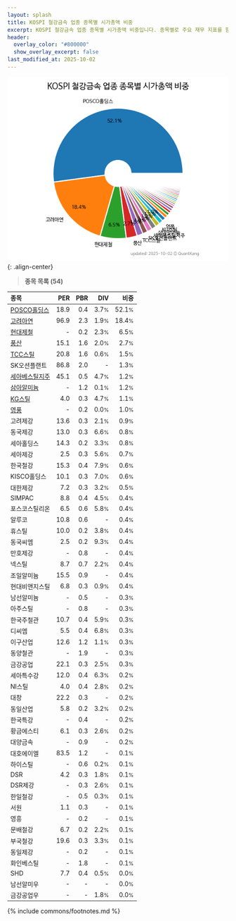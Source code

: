 ```yaml
---
layout: splash
title: KOSPI 철강금속 업종 종목별 시가총액 비중
excerpt: KOSPI 철강금속 업종 종목별 시가총액 비중입니다. 종목별로 주요 재무 지표를 함께 표시합니다.
header:
  overlay_color: "#800000"
  show_overlay_excerpt: false
last_modified_at: 2025-10-02
---
```



![KOSPI 철강금속 업종 종목별 시가총액 비중](/stats/sector/images/kospi_업종_철강금속_종목.png){: .align-center}


> **종목 목록 (54)**<a id="list"></a>

| **종목** | **PER** | **PBR** | **DIV** | **비중** |
| :------- | ------: | ------: | ------: | -------: |
| [POSCO홀딩스](/005490/) | 18.9 | 0.4 | 3.7<small>%</small> | 52.1<small>%</small> |
| [고려아연](/010130/) | 96.9 | 2.3 | 1.9<small>%</small> | 18.4<small>%</small> |
| [현대제철](/004020/) | - | 0.2 | 2.3<small>%</small> | 6.5<small>%</small> |
| [풍산](/103140/) | 15.1 | 1.6 | 2.0<small>%</small> | 2.7<small>%</small> |
| [TCC스틸](/002710/) | 20.8 | 1.6 | 0.6<small>%</small> | 1.5<small>%</small> |
| SK오션플랜트 | 86.8 | 2.0 | - | 1.3<small>%</small> |
| [세아베스틸지주](/001430/) | 45.1 | 0.5 | 4.7<small>%</small> | 1.2<small>%</small> |
| [삼아알미늄](/006110/) | - | 1.2 | 0.1<small>%</small> | 1.2<small>%</small> |
| [KG스틸](/016380/) | 4.0 | 0.3 | 4.7<small>%</small> | 1.1<small>%</small> |
| [영풍](/000670/) | - | 0.2 | 0.0<small>%</small> | 1.0<small>%</small> |
| 고려제강 | 13.6 | 0.3 | 2.1<small>%</small> | 0.9<small>%</small> |
| 동국제강 | 13.0 | 0.3 | 6.6<small>%</small> | 0.8<small>%</small> |
| 세아홀딩스 | 14.3 | 0.2 | 3.3<small>%</small> | 0.8<small>%</small> |
| 세아제강 | 2.5 | 0.3 | 5.6<small>%</small> | 0.7<small>%</small> |
| 한국철강 | 15.3 | 0.4 | 7.9<small>%</small> | 0.6<small>%</small> |
| KISCO홀딩스 | 10.1 | 0.3 | 7.0<small>%</small> | 0.6<small>%</small> |
| 대한제강 | 7.2 | 0.3 | 3.2<small>%</small> | 0.5<small>%</small> |
| SIMPAC | 8.8 | 0.4 | 4.5<small>%</small> | 0.4<small>%</small> |
| 포스코스틸리온 | 6.5 | 0.6 | 5.8<small>%</small> | 0.4<small>%</small> |
| 알루코 | 10.8 | 0.6 | - | 0.4<small>%</small> |
| 휴스틸 | 10.0 | 0.2 | 3.8<small>%</small> | 0.4<small>%</small> |
| 동국씨엠 | 2.5 | 0.2 | 9.3<small>%</small> | 0.4<small>%</small> |
| 만호제강 | - | 0.8 | - | 0.4<small>%</small> |
| 넥스틸 | 8.7 | 0.7 | 2.2<small>%</small> | 0.4<small>%</small> |
| 조일알미늄 | 15.5 | 0.9 | - | 0.4<small>%</small> |
| 현대비앤지스틸 | 6.8 | 0.3 | 0.9<small>%</small> | 0.4<small>%</small> |
| 남선알미늄 | - | 0.5 | - | 0.3<small>%</small> |
| 아주스틸 | - | 0.8 | - | 0.3<small>%</small> |
| 한국주철관 | 10.7 | 0.4 | 5.9<small>%</small> | 0.3<small>%</small> |
| 디씨엠 | 5.5 | 0.4 | 6.8<small>%</small> | 0.3<small>%</small> |
| 이구산업 | 12.6 | 1.2 | 1.1<small>%</small> | 0.3<small>%</small> |
| 동양철관 | - | 1.9 | - | 0.3<small>%</small> |
| 금강공업 | 22.1 | 0.3 | 2.5<small>%</small> | 0.3<small>%</small> |
| 세아특수강 | 12.0 | 0.4 | 6.3<small>%</small> | 0.2<small>%</small> |
| NI스틸 | 4.0 | 0.4 | 2.8<small>%</small> | 0.2<small>%</small> |
| 대창 | 22.2 | 0.3 | - | 0.2<small>%</small> |
| 동일산업 | 5.8 | 0.2 | 3.2<small>%</small> | 0.2<small>%</small> |
| 한국특강 | - | 0.4 | - | 0.2<small>%</small> |
| 황금에스티 | 6.1 | 0.3 | 2.6<small>%</small> | 0.2<small>%</small> |
| 대양금속 | - | 0.9 | - | 0.2<small>%</small> |
| 대호에이엘 | 83.5 | 1.2 | - | 0.1<small>%</small> |
| 하이스틸 | - | 0.6 | 0.2<small>%</small> | 0.1<small>%</small> |
| DSR | 4.2 | 0.3 | 1.8<small>%</small> | 0.1<small>%</small> |
| DSR제강 | - | 0.3 | 2.6<small>%</small> | 0.1<small>%</small> |
| 한일철강 | - | 0.5 | 0.3<small>%</small> | 0.1<small>%</small> |
| 서원 | 1.1 | 0.3 | - | 0.1<small>%</small> |
| 영흥 | - | 0.2 | - | 0.1<small>%</small> |
| 문배철강 | 6.7 | 0.2 | 2.2<small>%</small> | 0.1<small>%</small> |
| 부국철강 | 19.6 | 0.3 | 3.3<small>%</small> | 0.1<small>%</small> |
| 동일제강 | - | 0.2 | - | 0.1<small>%</small> |
| 화인베스틸 | - | 1.8 | - | 0.1<small>%</small> |
| SHD | 7.7 | 0.4 | 0.5<small>%</small> | 0.0<small>%</small> |
| 남선알미우 | - | - | - | 0.0<small>%</small> |
| 금강공업우 | - | - | 1.8<small>%</small> | 0.0<small>%</small> |

{% include commons/footnotes.md %}